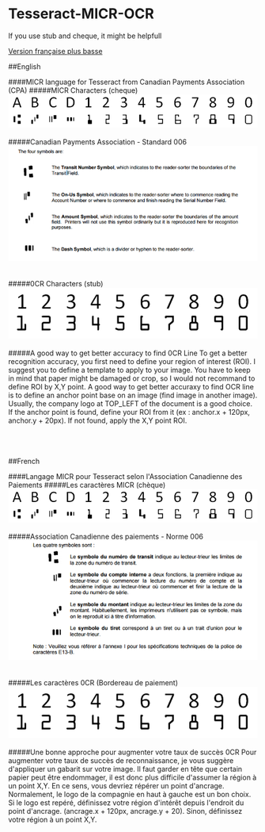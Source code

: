# Tesseract-MICR-OCR
If you use stub and cheque, it might be helpfull

[Version française plus basse](https://github.com/BigPino67/Tesseract-MICR-OCR/edit/master/#user-content-french)


##English

####MICR language for Tesseract from Canadian Payments Association (CPA)
#####MICR Characters (cheque)
![alt tag](./readmeImages/micrTable.png)
<br><br>
#####Canadian Payments Association - Standard 006<br>
![alt tag](./readmeImages/cpa.png)
<br><br><br>
#####0CR Characters (stub)
![alt tag](./readmeImages/ocrTable.png)
<br><br>
#####A good way to get better accuracy to find 0CR Line
To get a better recognition accuracy, you first need to define your region of interest (ROI). I suggest you to define a template to apply to your image. You have to keep in mind that paper might be damaged or crop, so I would not recommand to define ROI by X,Y point. A good way to get better accuraxy to find OCR line is to define an anchor point base on an image (find image in another image). Usually, the company logo at TOP_LEFT of the document is a good choice. If the anchor point is found, define your ROI from it (ex : anchor.x + 120px, anchor.y + 20px). If not found, apply the X,Y point ROI.
<br><br><br><br>

##French

####Langage MICR pour Tesseract selon l'Association Canadienne des Paiements
#####Les caractères MICR (chèque)
![alt tag](./readmeImages/micrTable.png)
<br><br>
#####Association Canadienne des paiements - Norme 006<br>
![alt tag](./readmeImages/acp.png)
<br><br><br>
#####Les caractères 0CR (Bordereau de paiement)
![alt tag](./readmeImages/ocrTable.png)
<br><br>
#####Une bonne approche pour augmenter votre taux de succès 0CR
Pour augmenter votre taux de succès de reconnaissance, je vous suggère d'appliquer un gabarit sur votre image. Il faut garder en tête que certain papier peut être endommager, il est donc plus difficile d'assumer la région à un point X,Y. En ce sens, vous devriez répérer un point d'ancrage. Normalement, le logo de la compagnie en haut à gauche est un bon choix. Si le logo est repéré, définissez votre région d'intérêt depuis l'endroit du point d'ancrage. (ancrage.x + 120px, ancrage.y + 20). Sinon, définissez votre région à un point X,Y.

